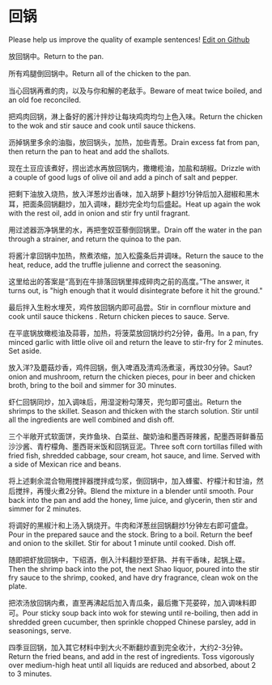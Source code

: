 # 回锅

Please help us improve the quality of example sentences! [Edit on Github](https://github.com/jiyushe/jiyu-example-sentence-source/blob/main/chinese/huiguo.md)

<p><span class="chinese">放回锅中。</span><span class="english">Return to the pan.</span></p>

<p><span class="chinese">所有鸡腿倒回锅中。</span><span class="english">Return all of the chicken to the pan.</span></p>

<p><span class="chinese">当心回锅再煮的肉，以及与你和解的老敌手。</span><span class="english">Beware of meat twice boiled, and an old foe reconciled.</span></p>

<p><span class="chinese">把鸡肉回锅，淋上备好的酱汁拌炒让每块鸡肉均匀上色入味。</span><span class="english">Return the chicken to the wok and stir sauce and cook until sauce thickens.</span></p>

<p><span class="chinese">沥掉锅里多余的油脂，放回锅头，加热，加些青葱。</span><span class="english">Drain excess fat from pan, then return the pan to heat and add the shallots.</span></p>

<p><span class="chinese">现在土豆应该煮好，捞出滤水再放回锅内，撒橄榄油，加盐和胡椒。</span><span class="english">Drizzle with a couple of good lugs of olive oil and add a pinch of salt and pepper.</span></p>

<p><span class="chinese">把剩下油放入烧热，放入洋葱炒出香味，加入胡萝卜翻炒1分钟后加入甜椒和黑木耳，把面条回锅翻炒，加入调味，翻炒完全均匀后盛起。</span><span class="english">Heat up again the wok with the rest oil, add in onion and stir fry until  fragrant.</span></p>

<p><span class="chinese">用过滤器沥净锅里的水，再把奎奴亚藜倒回锅里。</span><span class="english">Drain off the water in the pan through a strainer, and return the quinoa to the pan.</span></p>

<p><span class="chinese">将酱汁拿回锅中加热，熬煮浓缩，加入松露条后并调味。</span><span class="english">Return the sauce to the heat, reduce, add the truffle julienne and correct the seasoning.</span></p>

<p><span class="chinese">这里给出的答案是“高到在牛排落回锅里摔成碎肉之前的高度。”</span><span class="english">The answer, it turns out, is "high enough that it would disintegrate before it hit the ground."</span></p>

<p><span class="chinese">最后拌入生粉水埋芡，鸡件放回锅内即可品尝。</span><span class="english">Stir in cornflour mixture and cook until sauce thickens . Return chicken pieces to sauce. Serve.</span></p>

<p><span class="chinese">在平底锅放橄榄油及蒜蓉，加热，将菠菜放回锅炒约2分钟，备用。</span><span class="english">In a pan, fry minced garlic with little olive oil and return the leave to stir-fry for 2 minutes. Set aside.</span></p>

<p><span class="chinese">放入洋?及蘑菇炒香，鸡件回锅，倒入啤酒及清鸡汤煮滚，再炆30分钟。</span><span class="english">Saut? onion and mushroom, return the chicken pieces, pour in beer and chicken broth, bring to the boil and simmer for 30 minutes.</span></p>

<p><span class="chinese">虾仁回锅同炒，加入调味后，用湿淀粉勾薄芡，兜匀即可盛出。</span><span class="english">Return the shrimps to the skillet. Season and thicken with the starch solution. Stir until all the ingredients are well combined and dish off.</span></p>

<p><span class="chinese">三个半敞开式软面饼，夹炸鱼块、白菜丝、酸奶油和墨西哥辣酱，配墨西哥鲜番茄沙沙酱、青柠檬角、墨西哥米饭和回锅豆泥。</span><span class="english">Three soft corn tortillas filled with fried fish, shredded cabbage, sour cream, hot sauce, and lime. Served with a side of Mexican rice and beans.</span></p>

<p><span class="chinese">将上述剩余混合物用搅拌器搅拌成匀浆，倒回锅中，加入蜂蜜、柠檬汁和甘油，然后搅拌，再慢火煮2分钟。</span><span class="english">Blend the mixture in a blender until smooth. Pour back into the pan and add the honey, lime juice, and glycerin, then stir and simmer for 2 minutes.</span></p>

<p><span class="chinese">将调好的黑椒汁和上汤入锅烧开。牛肉和洋葱丝回锅翻炒1分钟左右即可盛盘。</span><span class="english">Pour in the prepared sauce and the stock. Bring to a boil. Return the beef and onion to the skillet. Stir for about 1 minute until cooked. Dish off.</span></p>

<p><span class="chinese">随即把虾放回锅中，下绍酒，倒入汁料翻炒至虾熟、并有干香味，起锅上碟。</span><span class="english">Then the shrimp back into the pot, the next Shao liquor, poured into the stir fry sauce to the shrimp, cooked, and have dry fragrance, clean wok on the plate.</span></p>

<p><span class="chinese">把浓汤放回锅内煮，直至再沸起后加入青瓜条，最后撒下芫荽碎，加入调味料即可。</span><span class="english">Pour sticky soup back into wok for stewing until re-boiling, then add in shredded green cucumber, then sprinkle chopped Chinese parsley, add in seasonings, serve.</span></p>

<p><span class="chinese">四季豆回锅，加入其它材料中到大火不断翻炒直到完全收汁，大约2-3分钟。</span><span class="english">Return the fried beans, and add in the rest of ingredients. Toss vigorously over medium-high heat until all liquids are reduced and absorbed, about 2 to 3 minutes.</span></p>

